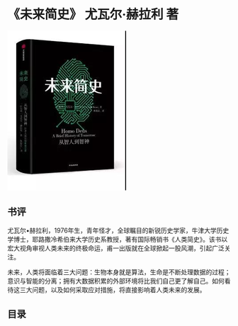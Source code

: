 # 《未来简史》 尤瓦尔·赫拉利 著
![](WEILAIJIANSHI.jpg)
## 书评
尤瓦尔•赫拉利，1976年生，青年怪才，全球瞩目的新锐历史学家，牛津大学历史学博士，耶路撒冷希伯来大学历史系教授，著有国际畅销书《人类简史》。该书以宏大视角审视人类未来的终极命运，甫一出版就在全球掀起一股风潮，引起广泛关注。

未来，人类将面临着三大问题：生物本身就是算法，生命是不断处理数据的过程；意识与智能的分离；拥有大数据积累的外部环境将比我们自己更了解自己。如何看待这三大问题，以及如何采取应对措施，将直接影响着人类未来的发展。
## 目录